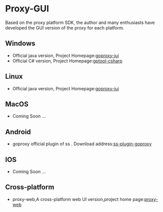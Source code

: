 # Proxy-GUI
Based on the proxy platform SDK, the author and many enthusiasts have developed the GUI version of the proxy for each platform.

## Windows

- Official java version, Project Homepage:[goproxy-jui](https://github.com/snail007/goproxy-jui)
- Official C# version, Project Homepage:[gptool-csharp](https://github.com/snail007/gptool-csharp)

## Linux

- Official java version, Project Homepage:[goproxy-jui](https://github.com/snail007/goproxy-jui)

## MacOS

- Coming Soon ...

## Android

- goproxy official plugin of ss . Download address:[ss-plugin-goproxy](https://github.com/snail007/goproxy-ss-plugin-android)


## IOS

- Coming Soon ...

## Cross-platform

- proxy-web,A cross-platform web UI version,project home page:[proxy-web](https://github.com/yincongcyincong/proxy-web)